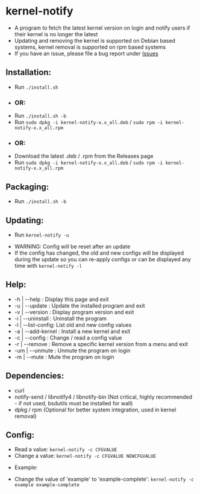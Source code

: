 # kernel-notify
 - A program to fetch the latest kernel version on login and notify users if their kernel is no longer the latest
 - Updating and removing the kernel is supported on Debian based systems, kernel removal is supported on rpm based systems
 - If you have an issue, please file a bug report under [Issues](https://github.com/Dragon8oy/kernel-notify/issues "Issues")

## Installation:
 * Run `./install.sh`
 - ### OR:
 * Run `./install.sh -b`
 * Run `sudo dpkg -i kernel-notify-x.x_all.deb` / `sudo rpm -i kernel-notify-x.x_all.rpm`
 - ### OR:
 * Download the latest .deb / .rpm from the Releases page
 * Run `sudo dpkg -i kernel-notify-x.x_all.deb` / `sudo rpm -i kernel-notify-x.x_all.rpm`

## Packaging:
 * Run `./install.sh -b`

## Updating:
 * Run `kernel-notify -u`
 - WARNING: Config will be reset after an update
 - If the config has changed, the old and new configs will be displayed during the update so you can re-apply configs or can be displayed any time with `kernel-notify -l`

## Help:
 * -h  | --help       : Display this page and exit
 * -u  | --update     : Update the installed program and exit
 * -v  | --version    : Display program version and exit
 * -i  | --uninstall  : Uninstall the program
 * -l  | --list-config: List old and new config values
 * -a  | --add-kernel : Install a new kernel and exit
 * -c  | --config     : Change / read a config value
 * -r  | --remove     : Remove a specific kernel version from a menu and exit
 * -um | --unmute     : Unmute the program on login
 * -m  | --mute       : Mute the program on login

## Dependencies:
 * curl
 * notify-send / libnotify4 / libnotify-bin (Not critical, highly recommended - if not used, bsdutils must be installed for wall)
 * dpkg / rpm (Optional for better system integration, used in kernel removal)

## Config:
 * Read a value:   `kernel-notify -c CFGVALUE`
 * Change a value: `kernel-notify -c CFGVALUE NEWCFGVALUE`

 - Example:
 * Change the value of 'example' to 'example-complete': `kernel-notify -c example example-complete`
